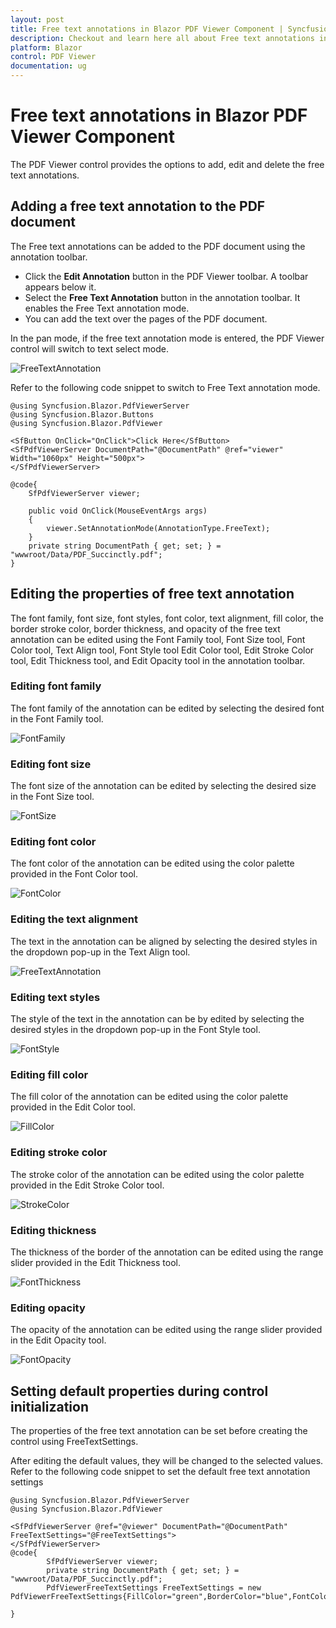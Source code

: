 ```yaml
---
layout: post
title: Free text annotations in Blazor PDF Viewer Component | Syncfusion
description: Checkout and learn here all about Free text annotations in Syncfusion Blazor PDF Viewer component and more.
platform: Blazor
control: PDF Viewer
documentation: ug
---
```


# Free text annotations in Blazor PDF Viewer Component

The PDF Viewer control provides the options to add, edit and delete the free text annotations.

## Adding a free text annotation to the PDF document

The Free text annotations can be added to the PDF document using the annotation toolbar.

* Click the **Edit Annotation** button in the PDF Viewer toolbar. A toolbar appears below it.
* Select the **Free Text Annotation** button in the annotation toolbar. It enables the Free Text annotation mode.
* You can add the text over the pages of the PDF document.

In the pan mode, if the free text annotation mode is entered, the PDF Viewer control will switch to text select mode.

![FreeTextAnnotation](../../pdfviewer/images/freetext_tool.png)

Refer to the following code snippet to switch to Free Text annotation mode.

```cshtml
@using Syncfusion.Blazor.PdfViewerServer
@using Syncfusion.Blazor.Buttons
@using Syncfusion.Blazor.PdfViewer

<SfButton OnClick="OnClick">Click Here</SfButton>
<SfPdfViewerServer DocumentPath="@DocumentPath" @ref="viewer" Width="1060px" Height="500px">
</SfPdfViewerServer>

@code{
    SfPdfViewerServer viewer;

    public void OnClick(MouseEventArgs args)
    {
        viewer.SetAnnotationMode(AnnotationType.FreeText);
    }
    private string DocumentPath { get; set; } = "wwwroot/Data/PDF_Succinctly.pdf";
}
```

## Editing the properties of free text annotation

The font family, font size, font styles, font color, text alignment, fill color, the border stroke color, border thickness, and opacity of the free text annotation can be edited using the Font Family tool, Font Size tool, Font Color tool, Text Align tool, Font Style tool  Edit Color tool, Edit Stroke Color tool, Edit Thickness tool, and Edit Opacity tool in the annotation toolbar.

### Editing font family

The font family of the annotation can be edited by selecting the desired font in the Font Family tool.

![FontFamily](../../pdfviewer/images/fontfamily.png)

### Editing font size

The font size of the annotation can be edited by selecting the desired size in the Font Size tool.

![FontSize](../../pdfviewer/images/fontsize.png)

### Editing font color

The font color of the annotation can be edited using the color palette provided in the Font Color tool.

![FontColor](../../pdfviewer/images/fontcolor.png)

### Editing the text alignment

The text in the annotation can be aligned by selecting the desired styles in the dropdown pop-up in the Text Align tool.

![FreeTextAnnotation](../../pdfviewer/images/textalign.png)

### Editing text styles

The style of the text in the annotation can be by edited by selecting the desired styles in the dropdown pop-up in the Font Style tool.

![FontStyle](../../pdfviewer/images/fontstyle.png)

### Editing fill color

The fill color of the annotation can be edited using the color palette provided in the Edit Color tool.

![FillColor](../../pdfviewer/images/fillcolor.png)

### Editing stroke color

The stroke color of the annotation can be edited using the color palette provided in the Edit Stroke Color tool.

![StrokeColor](../../pdfviewer/images/fontstroke.png)

### Editing thickness

The thickness of the border of the annotation can be edited using the range slider provided in the Edit Thickness tool.

![FontThickness](../../pdfviewer/images/fontthickness.png)

### Editing opacity

The opacity of the annotation can be edited using the range slider provided in the Edit Opacity tool.

![FontOpacity](../../pdfviewer/images/fontopacity.png)

## Setting default properties during control initialization

The properties of the free text annotation can be set before creating the control using FreeTextSettings.

After editing the default values, they will be changed to the selected values.
Refer to the following code snippet to set the default free text annotation settings

```cshtml
@using Syncfusion.Blazor.PdfViewerServer
@using Syncfusion.Blazor.PdfViewer

<SfPdfViewerServer @ref="@viewer" DocumentPath="@DocumentPath" FreeTextSettings="@FreeTextSettings">
</SfPdfViewerServer>
@code{
        SfPdfViewerServer viewer;
        private string DocumentPath { get; set; } = "wwwroot/Data/PDF_Succinctly.pdf";
        PdfViewerFreeTextSettings FreeTextSettings = new PdfViewerFreeTextSettings{FillColor="green",BorderColor="blue",FontColor="yellow"};

}
```